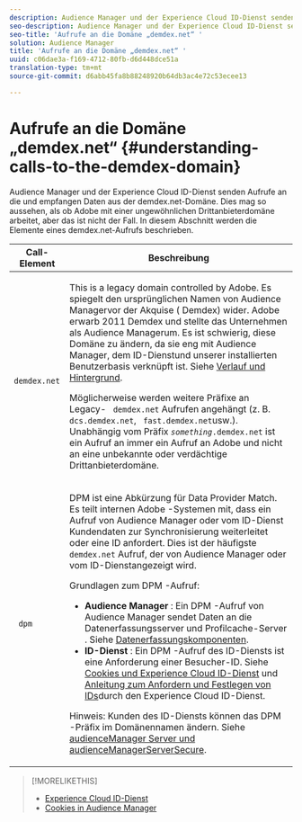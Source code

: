 ```yaml
---
description: Audience Manager und der Experience Cloud ID-Dienst senden Aufrufe an die und empfangen Daten aus der demdex.net-Domäne. Dies mag so aussehen, als ob Adobe mit einer ungewöhnlichen Drittanbieterdomäne arbeitet, aber das ist nicht der Fall. In diesem Abschnitt werden die Elemente eines demdex.net-Aufrufs beschrieben.
seo-description: Audience Manager und der Experience Cloud ID-Dienst senden Aufrufe an die und empfangen Daten aus der demdex.net-Domäne. Dies mag so aussehen, als ob Adobe mit einer ungewöhnlichen Drittanbieterdomäne arbeitet, aber das ist nicht der Fall. In diesem Abschnitt werden die Elemente eines demdex.net-Aufrufs beschrieben.
seo-title: 'Aufrufe an die Domäne „demdex.net“ '
solution: Audience Manager
title: 'Aufrufe an die Domäne „demdex.net“ '
uuid: c06dae3a-f169-4712-80fb-d6d448dce51a
translation-type: tm+mt
source-git-commit: d6abb45fa8b88248920b64db3ac4e72c53ecee13

---
```



# Aufrufe an die Domäne „demdex.net“ {#understanding-calls-to-the-demdex-domain}

Audience Manager und der Experience Cloud ID-Dienst senden Aufrufe an die und empfangen Daten aus der demdex.net-Domäne. Dies mag so aussehen, als ob Adobe mit einer ungewöhnlichen Drittanbieterdomäne arbeitet, aber das ist nicht der Fall. In diesem Abschnitt werden die Elemente eines demdex.net-Aufrufs beschrieben.

<table id="table_B846CBEDDA4C4AD19416F7C27FC325C6"> 
 <thead> 
  <tr> 
   <th colname="col1" class="entry"> Call-Element </th> 
   <th colname="col2" class="entry"> Beschreibung </th> 
  </tr> 
 </thead>
 <tbody> 
  <tr> 
   <td colname="col1"> <p> <code> demdex.net</code> </p> </td> 
   <td colname="col2"> <p>This is a legacy domain controlled by <span class="keyword"> Adobe</span>. Es spiegelt den ursprünglichen Namen von <span class="keyword"> Audience Manager</span>vor der Akquise (<span class="keyword"> Demdex</span>) wider. <span class="keyword"> Adobe</span> erwarb 2011 <span class="keyword"> Demdex</span> und stellte das Unternehmen als <span class="keyword"> Audience Manager</span>um. Es ist schwierig, diese Domäne zu ändern, da sie eng mit <span class="keyword"> Audience Manager</span>, dem <span class="wintitle"> ID-Dienst</span>und unserer installierten Benutzerbasis verknüpft ist. Siehe <a href="../overview/aam-overview.md#history-and-background"> Verlauf und Hintergrund</a>. </p> <p>Möglicherweise werden weitere Präfixe an Legacy- <code> demdex.net</code> Aufrufen angehängt (z. B. <code> dcs.demdex.net</code>, <code> fast.demdex.net</code>usw.). Unabhängig vom Präfix <code><i>something</i>.demdex.net</code> ist ein Aufruf an immer ein Aufruf an <span class="keyword"> Adobe</span> und nicht an eine unbekannte oder verdächtige Drittanbieterdomäne. </p> </td> 
  </tr> 
  <tr> 
   <td colname="col1"> <p> <code> dpm</code> </p> </td> 
   <td colname="col2"> <p><span class="wintitle"> DPM</span> ist eine Abkürzung für <span class="wintitle"> Data Provider Match</span>. Es teilt internen <span class="keyword"> Adobe</span> -Systemen mit, dass ein Aufruf von <span class="keyword"> Audience Manager</span> oder vom <span class="wintitle"> ID-Dienst</span> Kundendaten zur Synchronisierung weiterleitet oder eine ID anfordert. Dies ist der häufigste <code> demdex.net</code> Aufruf, der von <span class="keyword"> Audience Manager</span> oder vom <span class="wintitle"> ID-Dienst</span>angezeigt wird. </p> <p><span class="wintitle"> Grundlagen zum DPM</span> -Aufruf: </p> <p> 
     <ul id="ul_44023BB060774518BE414EE10820C141"> 
      <li id="li_0F94D1988A6944BA885FD40AB26FC49F"> <b> <span class="keyword"> Audience Manager</span> </b>: Ein <span class="wintitle"> DPM</span> -Aufruf von <span class="keyword"> Audience Manager</span> sendet Daten an die Datenerfassungsserver<span class="wintitle"> und </span> Profilcache-Server<span class="wintitle"></span> . Siehe <a href="../reference/system-components/components-data-collection.md"> Datenerfassungskomponenten</a>. </li> 
      <li id="li_5A7EA9EE16EE4D828F0A24AE2B969122"> <b> <span class="wintitle"> ID-Dienst</span> </b>: Ein <span class="wintitle"> DPM</span> -Aufruf des <span class="wintitle"> ID-Diensts</span> ist eine Anforderung einer Besucher-ID. Siehe <a href="https://marketing.adobe.com/resources/help/en_US/mcvid/mcvid_cookies.html" format="https" scope="external"> Cookies und Experience Cloud ID-Dienst</a> und <a href="https://marketing.adobe.com/resources/help/en_US/mcvid/mcvid_id_request.html" format="https" scope="external"> Anleitung zum Anfordern und Festlegen von IDs</a>durch den Experience Cloud ID-Dienst. </li> 
     </ul> </p> <p> <p>Hinweis:  Kunden des <span class="wintitle"> ID-Diensts</span> können das <span class="wintitle"> DPM</span> -Präfix im Domänennamen ändern. Siehe <a href="https://marketing.adobe.com/resources/help/en_US/mcvid/mcvid-subdomain-config.html" format="https" scope="external"> audienceManager Server und audienceManagerServerSecure</a>. </p> </p> </td> 
  </tr> 
 </tbody> 
</table>

>[!MORELIKETHIS]
>
>* [Experience Cloud ID-Dienst](https://marketing.adobe.com/resources/help/en_US/mcvid/)
>* [Cookies in Audience Manager](https://marketing.adobe.com/resources/help/en_US/whitepapers/cookies/cookies_am.html)

